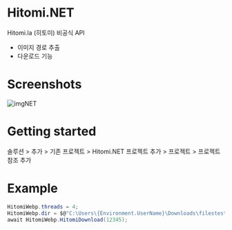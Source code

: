 # Hitomi.NET
Hitomi.la (히토미) 비공식 API 
* 이미지 경로 추출
* 다운로드 기능
# Screenshots
![imgNET](https://user-images.githubusercontent.com/124418235/224525550-22720250-64e2-4f74-a957-4817d1ca81e4.PNG)
# Getting started
솔루션 > 추가 > 기존 프로젝트 > Hitomi.NET 프로젝트 추가 > 프로젝트 > 프로젝트 참조 추가
# Example
```cs
HitomiWebp.threads = 4;
HitomiWebp.dir = $@"C:\Users\{Environment.UserName}\Downloads\filestest";
await HitomiWebp.HitomiDownload(12345);
```
